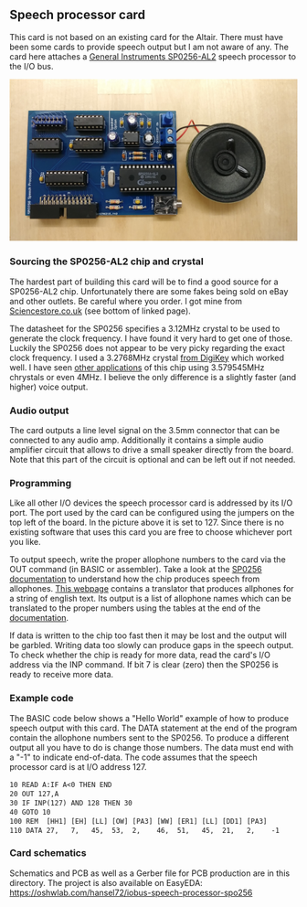 ## Speech processor card

This card is not based on an existing card for the Altair. There
must have been some cards to provide speech output but I am not
aware of any.  The card here attaches a 
[General Instruments SP0256-AL2](https://en.wikipedia.org/wiki/General_Instrument_SP0256)
speech processor to the I/O bus.

![Speech processor card](speech_processor.jpg)

### Sourcing the SP0256-AL2 chip and crystal

The hardest part of building this card will be to find a good source
for a SP0256-AL2 chip. Unfortunately there are some fakes being sold on eBay
and other outlets. Be careful where you order. I got mine from 
[Sciencestore.co.uk](http://sciencestore.co.uk/acatalog/Electronics.html)
(see bottom of linked page).

The datasheet for the SP0256 specifies a 3.12MHz crystal to be used to generate
the clock frequency. I have found it very hard to get one of those. Luckily the
SP0256 does not appear to be very picky regarding the exact clock frequency. I used a
3.2768MHz crystal [from DigiKey](https://www.digikey.com/en/products/detail/iqd-frequency-products/LFXTAL024985BULK/8633731)
which worked well. I have seen [other applications](https://www.instructables.com/Arduino-Vintage-Speech-Chip)
of this chip using 3.579545MHz chrystals or even 4MHz.
I believe the only difference is a slightly faster (and higher) voice output.

### Audio output

The card outputs a line level signal on the 3.5mm connector that can be
connected to any audio amp. Additionally it contains a simple audio amplifier
circuit that allows to drive a small speaker directly from the board. Note
that this part of the circuit is optional and can be left out if not needed.

### Programming

Like all other I/O devices the speech processor card is addressed by its I/O
port. The port used by the card can be configured using the jumpers on the
top left of the board. In the picture above it is set to 127.  Since there is
no existing software that uses this card you are free to choose whichever port
you like.

To output speech, write the proper allophone numbers to the card via the OUT command
(in BASIC or assembler). Take a look at the [SP0256 documentation](doc/sp0256.pdf) to understand
how the chip produces speech from allophones. [This webpage](https://greg-kennedy.com/sp0256-tts)
contains a translator that produces allphones for a string of english text. Its
output is a list of allophone names which can be translated to the proper numbers
using the tables at the end of the [documentation](doc/sp0256.pdf).

If data is written to the chip too fast then it may be lost and the output will
be garbled. Writing data too slowly can produce gaps in the speech output. 
To check whether the chip is ready for more data, read the card's I/O address via
the INP command. If bit 7 is clear (zero) then the SP0256 is ready to receive more data.

### Example code

The BASIC code below shows a "Hello World" example of how to produce speech output
with this card. The DATA statement at the end of the program contain the allophone
numbers sent to the SP0256. To produce a different output all you have to do is change
those numbers. The data must end with a "-1" to indicate end-of-data. 
The code assumes that the speech processor card is at I/O address 127.

```
10 READ A:IF A<0 THEN END
20 OUT 127,A
30 IF INP(127) AND 128 THEN 30
40 GOTO 10
100 REM  [HH1] [EH] [LL] [OW] [PA3] [WW] [ER1] [LL] [DD1] [PA3]
110 DATA 27,   7,   45,  53,  2,    46,  51,   45,  21,   2,    -1  
```

### Card schematics

Schematics and PCB as well as a Gerber file for PCB production are in this directory. 
The project is also available on EasyEDA: https://oshwlab.com/hansel72/iobus-speech-processor-spo256
